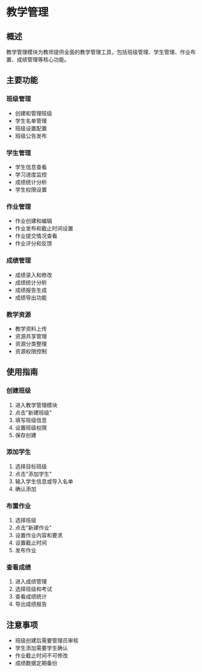 # 教学管理

## 概述

教学管理模块为教师提供全面的教学管理工具，包括班级管理、学生管理、作业布置、成绩管理等核心功能。

## 主要功能

### 班级管理
- 创建和管理班级
- 学生名单管理
- 班级设置配置
- 班级公告发布

### 学生管理
- 学生信息查看
- 学习进度监控
- 成绩统计分析
- 学生权限设置

### 作业管理
- 作业创建和编辑
- 作业发布和截止时间设置
- 作业提交情况查看
- 作业评分和反馈

### 成绩管理
- 成绩录入和修改
- 成绩统计分析
- 成绩报告生成
- 成绩导出功能

### 教学资源
- 教学资料上传
- 资源共享管理
- 资源分类整理
- 资源权限控制

## 使用指南

### 创建班级
1. 进入教学管理模块
2. 点击"新建班级"
3. 填写班级信息
4. 设置班级权限
5. 保存创建

### 添加学生
1. 选择目标班级
2. 点击"添加学生"
3. 输入学生信息或导入名单
4. 确认添加

### 布置作业
1. 选择班级
2. 点击"新建作业"
3. 设置作业内容和要求
4. 设置截止时间
5. 发布作业

### 查看成绩
1. 进入成绩管理
2. 选择班级和考试
3. 查看成绩统计
4. 导出成绩报告

## 注意事项

- 班级创建后需要管理员审核
- 学生添加需要学生确认
- 作业截止时间不可修改
- 成绩数据定期备份 
